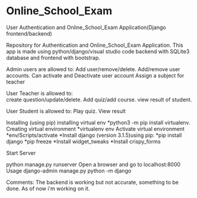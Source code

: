 # Online_School_Exam

User Authentication and Online_School_Exam Application(Django frontend/backend)

Repository for Authentication and Online_School_Exam Application. 
This app is made using python/django/visual studio code backend with SQLite3 database and frontend with bootstrap.

Admin users are allowed to: 
  Add user/remove/delete.
  Add/remove user accounts.
  Can activate and Deactivate user account 
  Assign a subject for teacher

User Teacher is allowed to:  
  create question/update/delete.
  Add quiz/add course. view result of student.

User Student is allowed to: 
  Play quiz.
  View result

Installing (using pip) installing virtual env *python3 -m pip install virtualenv. Creating virtual environment *virtualenv env Activate virtual environment *env/Scripts/activate *Install django (version 3.1.5)using pip: *pip install django *pip freeze *Install widget_tweaks *Install crispy_forms

Start Server

python manage.py runserver Open a browser and go to localhost:8000
Usage django-admin manage.py python -m django

Comments: The backend is working but not accurate, something to be done. As of now i'm working on it.

